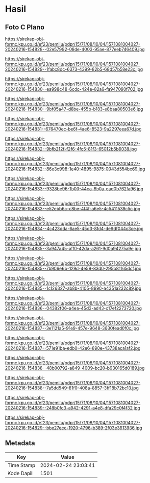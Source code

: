 # Hasil

## Foto C Plano

https://sirekap-obj-formc.kpu.go.id/ef23/pemilu/pdpr/15/71/08/10/04/1571081004027-20240216-154828--02e57992-08de-4003-95ae-877eeb746409.jpg

https://sirekap-obj-formc.kpu.go.id/ef23/pemilu/pdpr/15/71/08/10/04/1571081004027-20240216-154829--1fabc8dc-6373-4399-82b5-68d57b58e23c.jpg

https://sirekap-obj-formc.kpu.go.id/ef23/pemilu/pdpr/15/71/08/10/04/1571081004027-20240216-154830--ea998c48-6cdc-424e-82a6-fa947090f702.jpg

https://sirekap-obj-formc.kpu.go.id/ef23/pemilu/pdpr/15/71/08/10/04/1571081004027-20240216-154830--9bf05a47-d8be-455b-b183-e8baa80503e6.jpg

https://sirekap-obj-formc.kpu.go.id/ef23/pemilu/pdpr/15/71/08/10/04/1571081004027-20240216-154831--676470ec-be6f-4ae6-8523-9a2297eea67d.jpg

https://sirekap-obj-formc.kpu.go.id/ef23/pemilu/pdpr/15/71/08/10/04/1571081004027-20240216-154832--9bfb212f-f2f6-4fc5-81f3-65012b5b9038.jpg

https://sirekap-obj-formc.kpu.go.id/ef23/pemilu/pdpr/15/71/08/10/04/1571081004027-20240216-154832--86e3c998-1e40-4895-9875-0043d554bc69.jpg

https://sirekap-obj-formc.kpu.go.id/ef23/pemilu/pdpr/15/71/08/10/04/1571081004027-20240216-154833--9328be96-1b00-44ca-8b0a-ead0b762fa96.jpg

https://sirekap-obj-formc.kpu.go.id/ef23/pemilu/pdpr/15/71/08/10/04/1571081004027-20240216-154833--e52ebb6c-c8be-4f4f-a6e5-4c5411539c5c.jpg

https://sirekap-obj-formc.kpu.go.id/ef23/pemilu/pdpr/15/71/08/10/04/1571081004027-20240216-154834--4c423dda-6ae5-45d3-8fd4-de9df044c3ce.jpg

https://sirekap-obj-formc.kpu.go.id/ef23/pemilu/pdpr/15/71/08/10/04/1571081004027-20240216-154835--3a947a45-aff0-42da-a261-9d0a94275a9e.jpg

https://sirekap-obj-formc.kpu.go.id/ef23/pemilu/pdpr/15/71/08/10/04/1571081004027-20240216-154835--7b906e6b-129d-4e59-83d0-295b81165dcf.jpg

https://sirekap-obj-formc.kpu.go.id/ef23/pemilu/pdpr/15/71/08/10/04/1571081004027-20240216-154835--1c126327-ab8b-4105-8990-a4351a232c89.jpg

https://sirekap-obj-formc.kpu.go.id/ef23/pemilu/pdpr/15/71/08/10/04/1571081004027-20240216-154836--04382f06-a4ea-45d3-ad43-c17ef2273720.jpg

https://sirekap-obj-formc.kpu.go.id/ef23/pemilu/pdpr/15/71/08/10/04/1571081004027-20240216-154837--3e1121a5-91e9-457e-9648-3630fead0f0c.jpg

https://sirekap-obj-formc.kpu.go.id/ef23/pemilu/pdpr/15/71/08/10/04/1571081004027-20240216-154837--571e91ba-edb0-42e6-890e-43738aca1af2.jpg

https://sirekap-obj-formc.kpu.go.id/ef23/pemilu/pdpr/15/71/08/10/04/1571081004027-20240216-154838--48b00792-a849-4009-bc20-b930165d0189.jpg

https://sirekap-obj-formc.kpu.go.id/ef23/pemilu/pdpr/15/71/08/10/04/1571081004027-20240216-154838--7a5dd549-81f0-408a-8857-3ff18b72bc13.jpg

https://sirekap-obj-formc.kpu.go.id/ef23/pemilu/pdpr/15/71/08/10/04/1571081004027-20240216-154839--248b0fc3-a942-4291-a4e8-dfa29c0f4f32.jpg

https://sirekap-obj-formc.kpu.go.id/ef23/pemilu/pdpr/15/71/08/10/04/1571081004027-20240216-154829--bbe27ecc-1920-4796-b389-2f03e3913936.jpg


## Metadata

| Key        | Value               |
| ---------- | ------------------- |
| Time Stamp | 2024-02-24 23:03:41 |
| Kode Dapil | 1501                |



